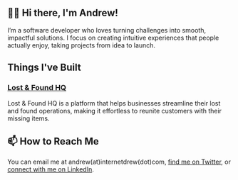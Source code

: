 ## 👋🏾 Hi there, I'm Andrew!

I’m a software developer who loves turning challenges into smooth, impactful solutions. I focus on creating intuitive experiences that people actually enjoy, taking projects from idea to launch.

## Things I've Built
### [Lost & Found HQ](https://github.com/internetdrew/lost-and-found-hq) 
Lost & Found HQ is a platform that helps businesses streamline their lost and found operations, making it effortless to reunite customers with their missing items.

## 📫 How to Reach Me
You can email me at andrew(at)internetdrew(dot)com, [find me on Twitter](https://twitter.com/_internetdrew), or [connect with me on LinkedIn](https://www.linkedin.com/in/internetdrew/).

<!---
internetdrew/internetdrew is a ✨ special ✨ repository because its `README.md` (this file) appears on your GitHub profile.
You can click the Preview link to take a look at your changes.
--->
